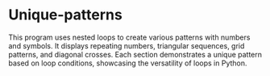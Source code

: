 # Unique-patterns
This program uses nested loops to create various patterns with numbers and symbols. It displays repeating numbers, triangular sequences, grid patterns, and diagonal crosses. Each section demonstrates a unique pattern based on loop conditions, showcasing the versatility of loops in Python.
